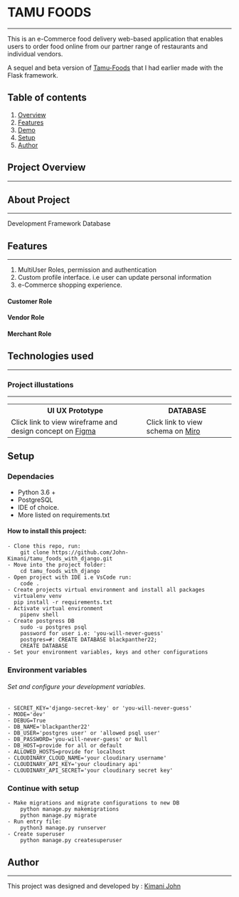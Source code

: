 # TAMU FOODS
---
This is an e-Commerce food delivery web-based application that enables users to order food online from our partner range of restaurants and individual vendors.

A sequel and beta version of [Tamu-Foods](https://github.com/John-Kimani/Tamu-Foods-BackEnd.git) that I had earlier made with the Flask framework.

## Table of contents
1. [Overview](#project-overview)
2. [Features](#features)
3. [Demo](demo)
4. [Setup](#setup)
5. [Author](#author)

## Project Overview
---

## About Project
---
Development
Framework
Database
## Features
---
1. MultiUser Roles, permission and authentication
2. Custom profile interface. i.e user can update personal information
3. e-Commerce shopping experience.

#### Customer Role

#### Vendor Role

#### Merchant Role
## Technologies used
---
### Project illustations
---

<table>
    <tr>
        <th>UI UX Prototype</th>
        <th>DATABASE</th>
    </tr>
    <tr>
        <td>Click link to view wireframe and design concept on <a href="https://www.figma.com/file/YpZpvOnzbIiJ9zGNQ7l1Ta/Tamu-Foods-with-Django?node-id=0%3A1">Figma</a></td>
        <td>Click link to view schema on <a href="https://miro.com/app/board/uXjVPHwAag8=/?share_link_id=965173040672">Miro </a> </td>
    </tr>

</table>

## Setup
### Dependacies
- Python 3.6 +
- PostgreSQL
- IDE of choice.
- More listed on requirements.txt
#### How to install this project:
    - Clone this repo, run:
        git clone https://github.com/John-Kimani/tamu_foods_with_django.git
    - Move into the project folder:
        cd tamu_foods_with_django
    - Open project with IDE i.e VsCode run:
        code .
    - Create projects virtual environment and install all packages
      virtualenv venv
      pip install -r requirements.txt
    - Activate virtual environment
        pipenv shell
    - Create postgress DB
        sudo -u postgres psql
        password for user i.e: 'you-will-never-guess'
        postgres=#: CREATE DATABASE blackpanther22;
        CREATE DATABASE
    - Set your environment variables, keys and other configurations


### Environment variables
###### Set and configure your development variables.
    - SECRET_KEY='django-secret-key' or 'you-will-never-guess'
    - MODE='dev'
    - DEBUG=True
    - DB_NAME='blackpanther22'
    - DB_USER='postgres user' or 'allowed psql user'
    - DB_PASSWORD='you-will-never-guess' or Null
    - DB_HOST=provide for all or default
    - ALLOWED_HOSTS=provide for localhost
    - CLOUDINARY_CLOUD_NAME='your cloudinary username'
    - CLOUDINARY_API_KEY='your cloudinary api'
    - CLOUDINARY_API_SECRET='your cloudinary secret key'

### Continue with setup
    - Make migrations and migrate configurations to new DB
        python manage.py makemigrations
        python manage.py migrate
    - Run entry file:
        python3 manage.py runserver
    - Create superuser
        python manage.py createsuperuser


## Author
---
This project was designed and developed by : [Kimani John](https://kimanijohn.netlify.app/)